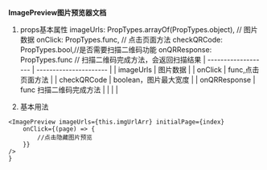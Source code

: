 **ImagePreview图片预览器文档**

 1. props基本属性
 imageUrls: PropTypes.arrayOf(PropTypes.object), // 图片数据
 onClick: PropTypes.func, // 点击页面方法
 checkQRCode: PropTypes.bool,//是否需要扫描二维码功能
 onQRResponse: PropTypes.func // 扫描二维码完成方法，会返回扫描结果
| ------------------- | ---------------------- |
| imageUrls           |  图片数据               |
| onClick             | func,点击页面方法        |
| checkQRCode         | boolean，图片最大宽度    |
| onQRResponse        | func 扫描二维码完成方法   |
|                     |                        |


 2. 基本用法


``` stylus
<ImagePreview imageUrls={this.imgUrlArr} initialPage={index}
    onClick={(page) => {
        //点击隐藏图片预览
    }}
/>
}
```

